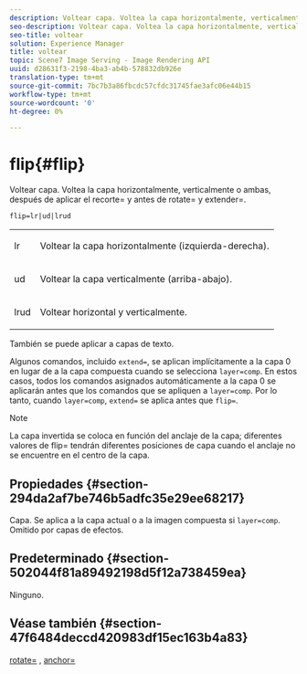 ```yaml
---
description: Voltear capa. Voltea la capa horizontalmente, verticalmente o ambas, después de aplicar el recorte= y antes de rotate= y extender=.
seo-description: Voltear capa. Voltea la capa horizontalmente, verticalmente o ambas, después de aplicar el recorte= y antes de rotate= y extender=.
seo-title: voltear
solution: Experience Manager
title: voltear
topic: Scene7 Image Serving - Image Rendering API
uuid: d28631f3-2198-4ba3-ab4b-578832db926e
translation-type: tm+mt
source-git-commit: 7bc7b3a86fbcdc57cfdc31745fae3afc06e44b15
workflow-type: tm+mt
source-wordcount: '0'
ht-degree: 0%

---
```



# flip{#flip}

Voltear capa. Voltea la capa horizontalmente, verticalmente o ambas, después de aplicar el recorte= y antes de rotate= y extender=.

`flip=lr|ud|lrud`

<table id="simpletable_072CA0E24B7146D48AEFD70E51E849C2"> 
 <tr class="strow"> 
  <td class="stentry"> <p> <span class="codeph"> lr  </span> </p> </td> 
  <td class="stentry"> <p>Voltear la capa horizontalmente (izquierda-derecha). </p> </td> 
 </tr> 
 <tr class="strow"> 
  <td class="stentry"> <p> <span class="codeph"> ud  </span> </p> </td> 
  <td class="stentry"> <p>Voltear la capa verticalmente (arriba-abajo). </p> </td> 
 </tr> 
 <tr class="strow"> 
  <td class="stentry"> <p> <span class="codeph"> lrud  </span> </p> </td> 
  <td class="stentry"> <p>Voltear horizontal y verticalmente. </p> </td> 
 </tr> 
</table>

También se puede aplicar a capas de texto.

Algunos comandos, incluido `extend=`, se aplican implícitamente a la capa 0 en lugar de a la capa compuesta cuando se selecciona `layer=comp`. En estos casos, todos los comandos asignados automáticamente a la capa 0 se aplicarán antes que los comandos que se apliquen a `layer=comp`. Por lo tanto, cuando `layer=comp`, `extend=` se aplica antes que `flip=`.

>[!NOTE]
>
>La capa invertida se coloca en función del anclaje de la capa; diferentes valores de flip= tendrán diferentes posiciones de capa cuando el anclaje no se encuentre en el centro de la capa.

## Propiedades {#section-294da2af7be746b5adfc35e29ee68217}

Capa. Se aplica a la capa actual o a la imagen compuesta si `layer=comp`. Omitido por capas de efectos.

## Predeterminado {#section-502044f81a89492198d5f12a738459ea}

Ninguno.

## Véase también {#section-47f6484deccd420983df15ec163b4a83}

[rotate=](../../../../../is-api/http-ref/image-serving-api-ref/c-http-protocol-reference/c-command-reference/r-rotate.md#reference-12abb086635546ec9ec2e1a793dc1096) ,  [anchor=](../../../../../is-api/http-ref/image-serving-api-ref/c-http-protocol-reference/c-command-reference/r-anchor.md#reference-6661e548ab284b82828d8d94c8ddeb7c)
